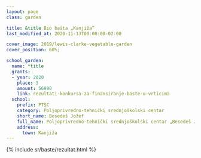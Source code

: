 ```yaml
---
layout: page
class: garden

title: &title Bio bašta „Kanjiža”
last_modified_at: 2020-11-13T00:00:00-02:00

cover_image: 2019/lewis-clarke-vegetable-garden
cover_position: 60%;

school_garden:
  name: *title
  grants:
  - year: 2020
    place: 3
    amount: 56990
    link: rezultati-konkursa-za-finansiranje-baste-u-vrticima
  school:
    prefix: PTSC
    category: Poljoprivredno-tehnički srednjoškolski centar
    short_name: Besedeš Jožef
    full_name: Poljoprivredno-tehnički srednjoškolski centar „Besedeš Jožef”
    address:
      town: Kanjiža
---
```


{% include sr/baste/rezultat.html %}
